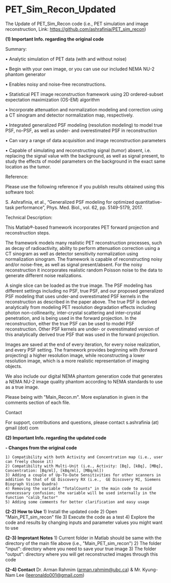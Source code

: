 # PET_Sim_Recon_Updated
The Update of PET_Sim_Recon code (i.e., PET simulation and image reconstruction, Link: https://github.com/ashrafinia/PET_sim_recon)


**(1) Important Info. regarding the original code**

Summary:

• Analytic simulation of PET data (with and without noise)

• Begin with your own image, or you can use our included NEMA NU-2 phantom generator

• Enables noisy and noise-free reconstructions.

• Statistical PET image reconstruction framework using 2D ordered-subset expectation maximization (OS-EM) algorithm

• Incorporate attenuation and normalization modeling and correction using a CT sinogram and detector normalization map, respectively.

• Integrated generalized PSF modeling (resolution modeling) to model true PSF, no-PSF, as well as under- and overestimated PSF in reconstruction

• Can vary a range of data acquisition and image reconstruction parameters

• Capable of simulating and reconstructing signal (tumor) absent, i.e. replacing the signal value with the background, as well as signal present, to study the effects of model parameters on the background in the exact same location as the tumor.

Reference:

Please use the following reference if you publish results obtained using this software tool:

S. Ashrafinia, et al., “Generalized PSF modeling for optimized quantitative-task performance”, Phys. Med. Biol., vol. 62, pp. 5149-5179, 2017.

Technical Description:

This Matlab®-based framework incorporates PET forward projection and reconstruction steps.

The framework models many realistic PET reconstruction processes, such as decay of radioactivity, ability to perform attenuation correction using a CT sinogram as well as detector sensitivity normalization using normalization sinogram. The framework is capable of reconstructing noisy and/or noise-free, as well as signal present/absent. For the noisy reconstruction it incorporates realistic random Poisson noise to the data to generate different noise realizations.

A single slice can be loaded as the true image. The PSF modeling has different settings including no PSF, true PSF, and our proposed generalized PSF modeling that uses under-and overestimated PSF kernels in the reconstruction as described in the paper above. The true PSF is derived analytically from modeling PET resolution degradation effects including photon non-collinearity, inter-crystal scattering and inter-crystal penetration, and is being used in the forward projection. In the reconstruction, either the true PSF can be used to model PSF reconstruction. Other PSF kernels are under- or overestimated version of this analytically derived true PSF that was used in the forward projection.

Images are saved at the end of every iteration, for every noise realization, and every PSF setting. The framework provides beginning with (forward projecting) a higher resolution image, while reconstructing a lower resolution image, which is a more realistic representation of imaging objects.

We also include our digital NEMA phantom generation code that generates a NEMA NU-2 image quality phantom according to NEMA standards to use as a true image.

Please being with "Main_Recon.m". More explanation in given in the comments section of each file.

Contact

For support, contributions and questions, please contact s.ashrafinia (at) gmail (dot) com


**(2) Important Info. regarding the updated code**

**- Changes from the original code**

    1) Compatibility with both Activity and Concentration map (i.e., user can freely choose it)
    2) Compatibility with Multi-Unit (i.e., Activity: [Bq], [kBq], [MBq], Concentration: [Bq/ml], [kBq/ml], [MBq/ml])
    3) Adding a couple of Up-To-Date Sensitivities for other scanners in addition to that of GE Discovery RX (i.e.,  GE Discovery MI, Siemens Biograph Vision Quadra)
    4) Removing the variable "TotalCounts" in the main code to avoid unnecessary confusion; the variable will be used internally in the function "calib_factor"
    5) Adding some comments for better clarification and easy usage

  **(2-2) How to Use**
    1) Install the updated code
    2) Open "Main_PET_sim_recon" file
    3) Execute the code as a test
    4) Explore the code and results by changing inputs and parameter values you might want to use

  **(2-3) Improtant Notes**
    1) Current folder in Matlab should be same with the directory of the main file above (i.e., "Main_PET_sim_recon")
    2) The folder "input": directory where you need to save your true image
    3) The folder "output": directory where you will get reconstructed images through this code

**(2-4) Contact**
    Dr. Arman Rahmim (arman.rahmim@ubc.ca) & Mr. Kyung-Nam Lee (leeronaldo001@gmail.com)
